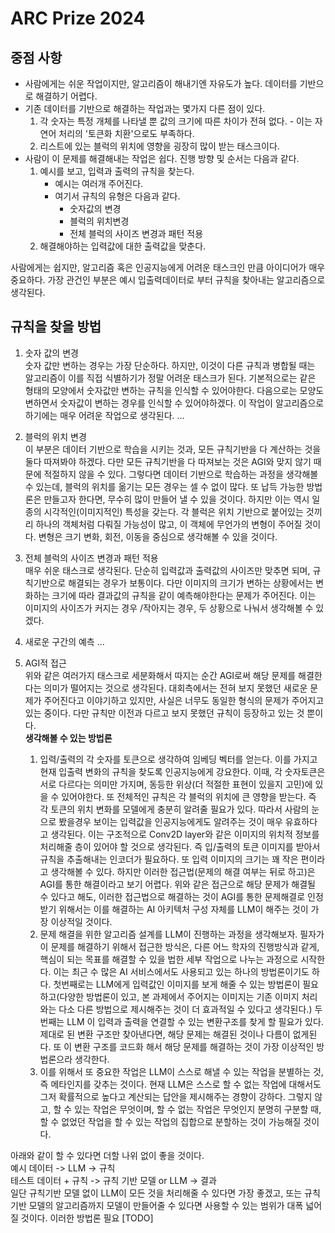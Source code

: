 # ARC Prize 2024
## 중점 사항
 - 사람에게는 쉬운 작업이지만, 알고리즘이 해내기엔 자유도가 높다. 데이터를 기반으로 해결하기 어렵다.
 - 기존 데이터를 기반으로 해결하는 작업과는 몇가지 다른 점이 있다.
     1. 각 숫자는 특정 개체를 나타낼 뿐 값의 크기에 따른 차이가 전혀 없다. - 이는 자연어 처리의 '토큰화 치환'으로도 부족하다.
     2. 리스트에 있는 블럭의 위치에 영향을 굉장히 많이 받는 태스크이다.
 - 사람이 이 문제를 해결해내는 작업은 쉽다. 진행 방향 및 순서는 다음과 같다.
     1. 예시를 보고, 입력과 출력의 규칙을 찾는다.
         - 예시는 여러개 주어진다.
         - 여기서 규칙의 유형은 다음과 같다.
             - 숫자값의 변경
             - 블럭의 위치변경
             - 전체 블럭의 사이즈 변경과 패턴 적용
     2. 해결해야하는 입력값에 대한 출력값을 맞춘다.
     

사람에게는 쉽지만, 알고리즘 혹은 인공지능에게 어려운 태스크인 만큼 아이디어가 매우 중요하다. 가장 관건인 부분은 예시 입출력데이터로 부터 규칙을 찾아내는 알고리즘으로 생각된다.   


## 규칙을 찾을 방법
1. 숫자 값의 변경   
숫자 값만 변하는 경우는 가장 단순하다. 하지만, 이것이 다른 규칙과 병합될 때는 알고리즘이 이를 직접 식별하기가 정말 어려운 태스크가 된다. 기본적으로는 같은 형태의 모양에서 숫자값만 변하는 규칙을 인식할 수 있어야한다. 다음으로는 모양도 변하면서 숫자값이 변하는 경우를 인식할 수 있어야하겠다. 이 작업이 알고리즘으로 하기에는 매우 어려운 작업으로 생각된다.
...

2. 블럭의 위치 변경   
이 부분은 데이터 기반으로 학습을 시키는 것과, 모든 규칙기반을 다 계산하는 것을 둘다 따져봐야 하겠다. 다만 모든 규칙기반을 다 따져보는 것은 AGI와 맞지 않기 때문에 적절하지 않을 수 있다. 그렇다면 데이터 기반으로 학습하는 과정을 생각해볼 수 있는데, 블럭의 위치를 옮기는 모든 경우는 셀 수 없이 많다. 또 납득 가능한 방법론은 만들고자 한다면, 무수히 많이 만들어 낼 수 있을 것이다. 하지만 이는 역시 일종의 시각적인(이미지적인) 특성을 갖는다. 각 블럭은 위치 기반으로 붙어있는 것끼리 하나의 객체처럼 다뤄질 가능성이 많고, 이 객체에 무언가의 변형이 주어질 것이다. 변형은 크기 변화, 회전, 이동을 중심으로 생각해볼 수 있을 것이다. 

3. 전체 블럭의 사이즈 변경과 패턴 적용   
매우 쉬운 태스크로 생각된다. 단순히 입력값과 출력값의 사이즈만 맞추면 되며, 규칙기반으로 해결되는 경우가 보통이다. 다만 이미지의 크기가 변하는 상황에서는 변화하는 크기에 따라 결과값의 규칙을 같이 예측해야한다는 문제가 주어진다. 이는 이미지의 사이즈가 커지는 경우 /작아지는 경우, 두 상황으로 나눠서 생각해볼 수 있겠다.

4. 새로운 구간의 예측
...

5. AGI적 접근   
위와 같은 여러가지 태스크로 세분화해서 따지는 순간 AGI로써 해당 문제를 해결한다는 의미가 떨어지는 것으로 생각된다. 대회측에서는 전혀 보지 못했던 새로운 문제가 주어진다고 이야기하고 있지만, 사실은 너무도 동일한 형식의 문제가 주어지고 있는 중이다. 다만 규칙만 이전과 다르고 보지 못했던 규칙이 등장하고 있는 것 뿐이다.   
**생각해볼 수 있는 방법론**   
    1. 입력/출력의 각 숫자를 토큰으로 생각하여 임베딩 벡터를 얻는다. 이를 가지고 현재 입출력 변화의 규칙을 찾도록 인공지능에게 강요한다. 이때, 각 숫자토큰은 서로 다르다는 의미만 가지며, 동등한 위상(더 적절한 표현이 있을지 고민)에 있을 수 있어야한다. 또 전체적인 규칙은 각 블럭의 위치에 큰 영향을 받는다. 즉 각 토큰의 위치 변화를 모델에게 충분히 알려줄 필요가 있다. 따라서 사람의 눈으로 봤을경우 보이는 입력값을 인공지능에게도 알려주는 것이 매우 유효하다고 생각된다. 이는 구조적으로 Conv2D layer와 같은 이미지의 위치적 정보를 처리해줄 층이 있어야 할 것으로 생각된다. 즉 입/출력의 토큰 이미지를 받아서 규칙을 추출해내는 인코더가 필요하다. 또 입력 이미지의 크기는 꽤 작은 편이라고 생각해볼 수 있다. 하지만 이러한 접근법(문제의 해결 여부는 뒤로 하고)은 AGI를 통한 해결이라고 보기 어렵다. 위와 같은 접근으로 해당 문제가 해결될 수 있다고 해도, 이러한 접근법으로 해결하는 것이 AGI를 통한 문제해결로 인정받기 위해서는 이를 해결하는 AI 아키텍처 구성 자체를 LLM이 해주는 것이 가장 이상적일 것이다.   
    2. 문제 해결을 위한 알고리즘 설계를 LLM이 진행하는 과정을 생각해보자. 필자가 이 문제를 해결하기 위해서 접근한 방식은, 다른 어느 학자의 진행방식과 같게, 핵심이 되는 목표를 해결할 수 있을 법한 세부 작업으로 나누는 과정으로 시작한다. 이는 최근 수 많은 AI 서비스에서도 사용되고 있는 하나의 방법론이기도 하다. 첫번째로는 LLM에게 입력값인 이미지를 보게 해줄 수 있는 방법론이 필요하고(다양한 방법론이 있고, 본 과제에서 주어지는 이미지는 기존 이미지 처리와는 다소 다른 방법으로 제시해주는 것이 더 효과적일 수 있다고 생각된다.) 두 번째는 LLM 이 입력과 출력을 연결할 수 있는 변환구조를 찾게 할 필요가 있다. 제대로 된 변환 구조만 찾아낸다면, 해당 문제는 해결된 것이나 다름이 없게된다. 또 이 변환 구조를 코드화 해서 해당 문제를 해결하는 것이 가장 이상적인 방법론으라 생각한다.   
    3. 이를 위해서 또 중요한 작업은 LLM이 스스로 해낼 수 있는 작업을 분별하는 것, 즉 메타인지를 갖추는 것이다. 현재 LLM은 스스로 할 수 없는 작업에 대해서도 그저 확률적으로 높다고 계산되는 답안을 제시해주는 경향이 강하다. 그렇지 않고, 할 수 있는 작업은 무엇이며, 할 수 없는 작업은 무엇인지 분명히 구분할 때, 할 수 없었던 작업을 할 수 있는 작업의 집합으로 분할하는 것이 가능해질 것이다.
    
    
 
아래와 같이 할 수 있다면 더할 나위 없이 좋을 것이다.   
예시 데이터 -> LLM -> 규칙   
테스트 데이터 + 규칙 -> 규칙 기반 모델 or LLM -> 결과   
일단 규칙기반 모델 없이 LLM이 모든 것을 처리해줄 수 있다면 가장 좋겠고, 또는 규칙기반 모델의 알고리즘까지 모델이 만들어줄 수 있다면 사용할 수 있는 범위가 대폭 넓어질 것이다. 이러한 방법론 필요 [TODO]

